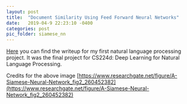 ```yaml
---
layout: post
title:  "Document Similarity Using Feed Forward Neural Networks"
date:   2019-04-9 22:23:10 -0400
categories: post
pic_folder: siamese_nn
---
```



[Here](/assets/pdfs/cs224d.pdf) you can find the writeup for my first natural language processing project. It was the final project for CS224d: Deep Learning for Natural Language Processing.

Credits for the above image [https://www.researchgate.net/figure/A-Siamese-Neural-Network_fig2_260452382](https://www.researchgate.net/figure/A-Siamese-Neural-Network_fig2_260452382)